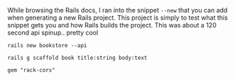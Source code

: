 While browsing the Rails docs, I ran into the snippet `--new` that you can add when generating a new Rails project.
This project is simply to test what this snippet gets you and how Rails builds the project.
This was about a 120 second api spinup.. pretty cool

`
rails new bookstore --api
`

`
rails g scaffold book title:string body:text
`

`
gem "rack-cors"
`
